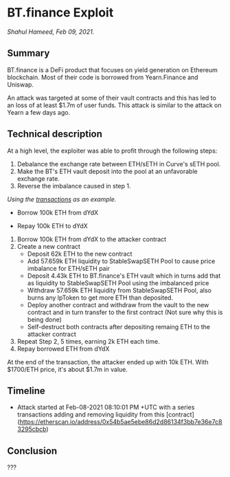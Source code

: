 # BT.finance Exploit

_Shahul Hameed, Feb 09, 2021._

## Summary

BT.finance is a DeFi product that focuses on yield generation on Ethereum blockchain. Most of their code is borrowed from Yearn.Finance and Uniswap. 

An attack was targeted at some of their vault contracts and this has led to an loss of at least $1.7m of user funds. This attack is similar to the attack on Yearn a few days ago.

## Technical description

At a high level, the exploiter was able to profit through the following steps:

1. Debalance the exchange rate between ETH/sETH in Curve's sETH pool.
2. Make the BT's ETH vault deposit into the pool at an unfavorable exchange rate.
3. Reverse the imbalance caused in step 1.


_Using the [transactions](https://etherscan.io/tx/0xc71cea6fa00d11e98f6733ee8740f239cb37b11dec29e7cf85d7a4077977fa65) as an example._

- Borrow 100k ETH from dYdX

- Repay 100k ETH to dYdX

1. Borrow 100k ETH from dYdX to the attacker contract
2. Create a new contract 
   - Deposit 62k ETH to the new contract
   - Add 57.659k ETH liquidity to StableSwapSETH Pool to cause price imbalance for ETH/sETH pair
   - Deposit 4.43k ETH to BT.finance's ETH vault which in turns add that as liquidity to StableSwapSETH Pool using the imbalanced price
   - Withdraw 57.659k ETH liquidity from StableSwapSETH Pool, also burns any lpToken to get more ETH than deposited.
   - Deploy another contract and withdraw from the vault to the new contract and in turn transfer to the first contract (Not sure why this is being done)
   - Self-destruct both contracts after depositing remaing ETH to the attacker contract
3. Repeat Step 2, 5 times, earning 2k ETH each time. 
4. Repay borrowed ETH from dYdX

At the end of the transaction, the attacker ended up with 10k ETH. With $1700/ETH price, it's about $1.7m in value.

## Timeline

- Attack started at Feb-08-2021 08:10:01 PM +UTC with a series transactions adding and removing liquidity from this [contract] (https://etherscan.io/address/0x54b5ae5ebe86d2d86134f3bb7e36e7c83295cbcb)


## Conclusion
???
